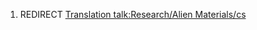 1.  REDIRECT [Translation talk:Research/Alien
    Materials/cs](Translation_talk:Research/Alien_Materials/cs "wikilink")
